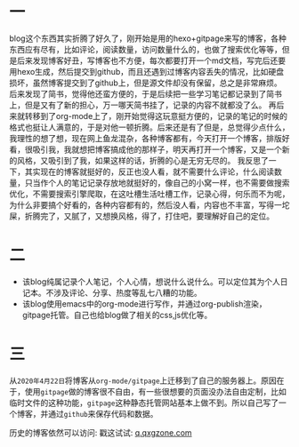 # 一
blog这个东西其实折腾了好久了，刚开始是用的hexo+gitpage来写的博客，各种东西应有尽有，比如评论，阅读数量，访问数量什么的，也做了搜索优化等等，但是后来发现博客好丑，写博客也不方便，每次都要打开一个md文档，写完后还要用hexo生成，然后提交到github，而且还遇到过博客内容丢失的情况，比如硬盘损坏，虽然博客提交到了github上，但是源文件却没有保留，总之是非常麻烦。 后来发现了简书，觉得他还蛮方便的，于是后续把一些学习笔记都记录到了简书上，但是又有了新的担心，万一哪天简书挂了，记录的内容不就都没了么。 再后来就转移到了org-mode上了，刚开始觉得这玩意挺方便的，记录的笔记的时候的格式也挺让人满意的，于是对他一顿折腾。后来还是有了但是，总觉得少点什么，我理性的想了想，现在网上鱼龙混杂，各种博客都有，今天打开一个博客，排版好看，很吸引我，我就想把博客搞成他的那样子，明天再打开一个博客，又是一个新的风格，又吸引到了我，如果这样的话，折腾的心是无穷无尽的。 我反思了一下，其实现在的博客就挺好的，反正也没人看，就不需要什么评论，什么阅读数量，只当作个人的笔记记录存放地就挺好的，像自己的小窝一样，也不需要做搜索优化，不需要搜索引擎爬取，在这吐槽生活吐槽工作，记录心得，何乐而不为呢，为什么非要搞个好看的，各种内容都有的，然后没人看，内容也不丰富，写得一坨屎，折腾完了，又腻了，又想换风格，得了，打住吧，要理解好自己的定位。

# 二
- 该blog纯属记录个人笔记，个人心情，想说什么说什么。可以定位其为个人日记本。不涉及评论、分享、热度等乱七八糟的功能。
- 该blog使用emacs中的org-mode进行写作，并通过org-publish渲染，gitpage托管。自己也给blog做了相关的css,js优化等。

# 三
从`2020年4月22日`将博客从`org-mode/gitpage`上迁移到了自己的服务器上。原因在于，使用`gitpage`做的博客很不自由，有一些很想要的页面没办法自由定制，比如临时文件的这种功能，`gitpage`这种静态托管网站基本上做不到。所以自己写了一个博客，并通过`github`来保存代码和数据。

历史的博客依然可以访问: 戳这试试: [q.qxgzone.com](http://q.qxgzone.com)